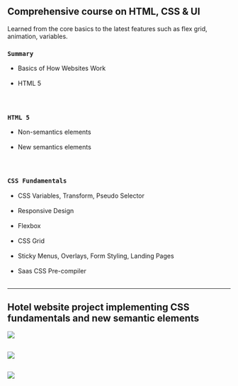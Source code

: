 ## Comprehensive course on HTML, CSS & UI

Learned from the core basics to the latest features such as flex grid, animation, variables.

### `Summary`
<ul><li>Basics of How Websites Work</li> <br>
<li>HTML 5</li></ul> <br>

##


### `HTML 5`

<ul><li>Non-semantics elements</li> <br>
  <li>New semantics elements</li>
</ul> <br>
 

 
##

### `CSS Fundamentals`
<ul>
<li>CSS Variables, Transform, Pseudo Selector</li> <br>
  <li>Responsive Design</li> <br>
  <li>Flexbox</li> <br>
  <li>CSS Grid</li> <br>
  <li>Sticky Menus, Overlays, Form Styling, Landing Pages</li> <br>
  <li>Saas CSS Pre-compiler</li> <br>
  </ul>
  
 
  
 ---
  
  <h2>Hotel website project implementing CSS fundamentals and new semantic elements</h2>
  
  

 
 ![](hotel_1.gif)
 <br>
 
 ##
 
 ![](hotel_2.gif)
 <br>
 
 ##
 
 ![](hotel_3.gif)
 
 
 
 

